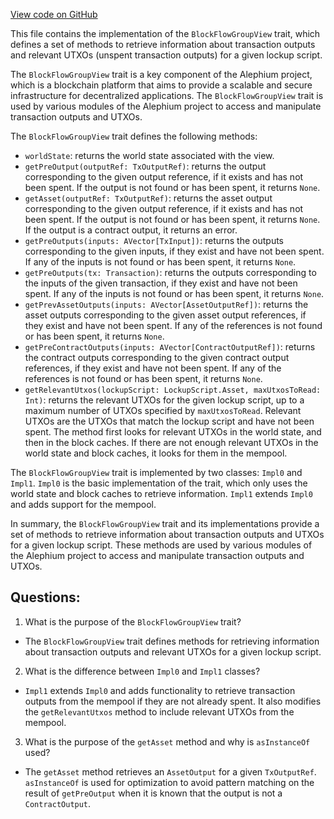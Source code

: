 [View code on GitHub](https://github.com/alephium/alephium/blob/master/flow/src/main/scala/org/alephium/flow/core/BlockFlowGroupView.scala)

This file contains the implementation of the `BlockFlowGroupView` trait, which defines a set of methods to retrieve information about transaction outputs and relevant UTXOs (unspent transaction outputs) for a given lockup script. 

The `BlockFlowGroupView` trait is a key component of the Alephium project, which is a blockchain platform that aims to provide a scalable and secure infrastructure for decentralized applications. The `BlockFlowGroupView` trait is used by various modules of the Alephium project to access and manipulate transaction outputs and UTXOs.

The `BlockFlowGroupView` trait defines the following methods:

- `worldState`: returns the world state associated with the view.
- `getPreOutput(outputRef: TxOutputRef)`: returns the output corresponding to the given output reference, if it exists and has not been spent. If the output is not found or has been spent, it returns `None`.
- `getAsset(outputRef: TxOutputRef)`: returns the asset output corresponding to the given output reference, if it exists and has not been spent. If the output is not found or has been spent, it returns `None`. If the output is a contract output, it returns an error.
- `getPreOutputs(inputs: AVector[TxInput])`: returns the outputs corresponding to the given inputs, if they exist and have not been spent. If any of the inputs is not found or has been spent, it returns `None`.
- `getPreOutputs(tx: Transaction)`: returns the outputs corresponding to the inputs of the given transaction, if they exist and have not been spent. If any of the inputs is not found or has been spent, it returns `None`.
- `getPrevAssetOutputs(inputs: AVector[AssetOutputRef])`: returns the asset outputs corresponding to the given asset output references, if they exist and have not been spent. If any of the references is not found or has been spent, it returns `None`.
- `getPreContractOutputs(inputs: AVector[ContractOutputRef])`: returns the contract outputs corresponding to the given contract output references, if they exist and have not been spent. If any of the references is not found or has been spent, it returns `None`.
- `getRelevantUtxos(lockupScript: LockupScript.Asset, maxUtxosToRead: Int)`: returns the relevant UTXOs for the given lockup script, up to a maximum number of UTXOs specified by `maxUtxosToRead`. Relevant UTXOs are the UTXOs that match the lockup script and have not been spent. The method first looks for relevant UTXOs in the world state, and then in the block caches. If there are not enough relevant UTXOs in the world state and block caches, it looks for them in the mempool.

The `BlockFlowGroupView` trait is implemented by two classes: `Impl0` and `Impl1`. `Impl0` is the basic implementation of the trait, which only uses the world state and block caches to retrieve information. `Impl1` extends `Impl0` and adds support for the mempool. 

In summary, the `BlockFlowGroupView` trait and its implementations provide a set of methods to retrieve information about transaction outputs and UTXOs for a given lockup script. These methods are used by various modules of the Alephium project to access and manipulate transaction outputs and UTXOs.
## Questions: 
 1. What is the purpose of the `BlockFlowGroupView` trait?
- The `BlockFlowGroupView` trait defines methods for retrieving information about transaction outputs and relevant UTXOs for a given lockup script.

2. What is the difference between `Impl0` and `Impl1` classes?
- `Impl1` extends `Impl0` and adds functionality to retrieve transaction outputs from the mempool if they are not already spent. It also modifies the `getRelevantUtxos` method to include relevant UTXOs from the mempool.

3. What is the purpose of the `getAsset` method and why is `asInstanceOf` used?
- The `getAsset` method retrieves an `AssetOutput` for a given `TxOutputRef`. `asInstanceOf` is used for optimization to avoid pattern matching on the result of `getPreOutput` when it is known that the output is not a `ContractOutput`.